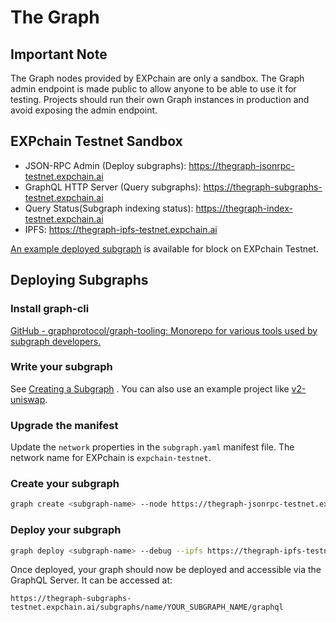 # The Graph

## Important Note

The Graph nodes provided by EXPchain are only a sandbox. The Graph admin endpoint is made public to allow anyone to be able to use it for testing. Projects should run their own Graph instances in production and avoid exposing the admin endpoint.

## EXPchain Testnet Sandbox

- JSON-RPC Admin (Deploy subgraphs): https://thegraph-jsonrpc-testnet.expchain.ai
- GraphQL HTTP Server (Query subgraphs): https://thegraph-subgraphs-testnet.expchain.ai
- Query Status(Subgraph indexing status): https://thegraph-index-testnet.expchain.ai
- IPFS: https://thegraph-ipfs-testnet.expchain.ai

[An example deployed subgraph](https://thegraph-subgraphs-testnet.expchain.ai/subgraphs/name/blocklytics/exp-testnet-blocks/graphql) is available for block on EXPchain Testnet.

## Deploying Subgraphs

### Install graph-cli

[GitHub - graphprotocol/graph-tooling: Monorepo for various tools used by subgraph developers. ](https://github.com/graphprotocol/graph-tooling#installation)

### Write your subgraph

See [Creating a Subgraph](https://thegraph.com/docs/en/developing/creating-a-subgraph/) .
You can also use an example project like [v2-uniswap](https://github.com/Uniswap/v2-subgraph).

### Upgrade the manifest

Update the `network` properties in the `subgraph.yaml` manifest file. The network name for EXPchain is `expchain-testnet`.

### Create your subgraph

```bash
graph create <subgraph-name> --node https://thegraph-jsonrpc-testnet.expchain.ai
```

### Deploy your subgraph

```bash
graph deploy <subgraph-name> --debug --ipfs https://thegraph-ipfs-testnet.expchain.ai --node https://thegraph-jsonrpc-testnet.expchain.ai
```

Once deployed, your graph should now be deployed and accessible via the GraphQL Server. It can be accessed at:

```
https://thegraph-subgraphs-testnet.expchain.ai/subgraphs/name/YOUR_SUBGRAPH_NAME/graphql
```
